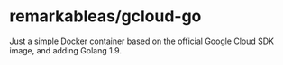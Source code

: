 # remarkableas/gcloud-go

Just a simple Docker container based on the official Google Cloud SDK image, and adding Golang 1.9.
